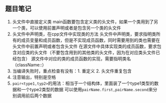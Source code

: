 ## 题目笔记
1. 头文件中直接定义类
    main函数要包含定义类的头文件，如果一个类用到了另一个类，可以使用前置声明或者是包含另一个类的头文件
2. 头文件中声明类，在cpp文件中实现类的方法
    头文件中声明类，要求指明类所有的成员变量和成员函数，但是不实现成员函数，同时需要用到的类也需要在头文件中前置声明或者包含头文件
    在源文件中具体实现类的成员函数，要求包含对应类的头文件（不要包含用到的其他类的头文件，因为在对应类头文件已经包含）
    源文件中对应的类的成员函数的实现，需要指明类名（className::）
3. 当编译失败时，重点检查有没有：1. 重定义 2. 头文件重复包含
4. 注意输出，特别是空格
5. `pair<type1,typ2>`的用法：相当于一个结构体，里面装了一个type1类型的数据和一个type2类型的数据
    可以使用`pairName.first,pairName.second`来分别调用前后两个数据
